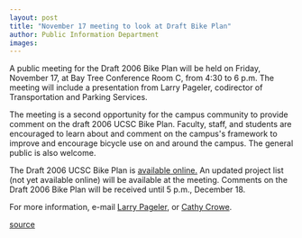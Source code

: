 ```yaml
---
layout: post
title: "November 17 meeting to look at Draft Bike Plan"
author: Public Information Department
images:
---
```


A public meeting for the Draft 2006 Bike Plan will be held on Friday, November 17, at Bay Tree Conference Room C, from 4:30 to 6 p.m. The meeting will include a presentation from Larry Pageler, codirector of Transportation and Parking Services.

The meeting is a second opportunity for the campus community to provide comment on the draft 2006 UCSC Bike Plan. Faculty, staff, and students are encouraged to learn about and comment on the campus's framework to improve and encourage bicycle use on and around the campus. The general public is also welcome.

The Draft 2006 UCSC Bike Plan is [available online.][1] An updated project list (not yet available online) will be available at the meeting. Comments on the Draft 2006 Bike Plan will be received until 5 p.m., December 18.

For more information, e-mail [Larry Pageler][2], or [Cathy Crowe][3].

[1]: http://www2.ucsc.edu/taps/pages/bikeplan.html
[2]: mailto:pageler@ucsc.edu
[3]: mailto:cacrowe@ucsc.edu

[source](http://www1.ucsc.edu/currents/06-07/11-13/brief-biking.asp "Permalink to brief-biking")
